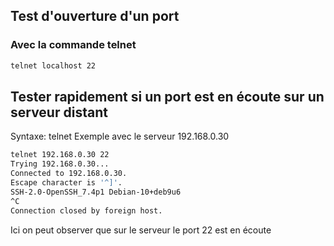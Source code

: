 ## Test d'ouverture d'un port

### Avec la commande telnet
```bash
telnet localhost 22
```

## Tester rapidement si un port est en écoute sur un serveur distant

Syntaxe:
telnet <IP> <Port>
Exemple avec le serveur 192.168.0.30

```bash
telnet 192.168.0.30 22
Trying 192.168.0.30...
Connected to 192.168.0.30.
Escape character is '^]'.
SSH-2.0-OpenSSH_7.4p1 Debian-10+deb9u6
^C
Connection closed by foreign host.
```
Ici on peut observer que sur le serveur le port 22 est en écoute